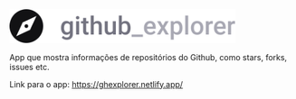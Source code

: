<img width=400px src="src/assets/logo.svg"/>

App que mostra informações de repositórios do Github, como stars, forks, issues etc.

Link para o app: https://ghexplorer.netlify.app/
